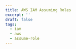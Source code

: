 ```yaml
---
title: AWS IAM Assuming Roles
excerpt: ''
draft: false
tags:
  - iam
  - aws
  - assume-role
---
```

